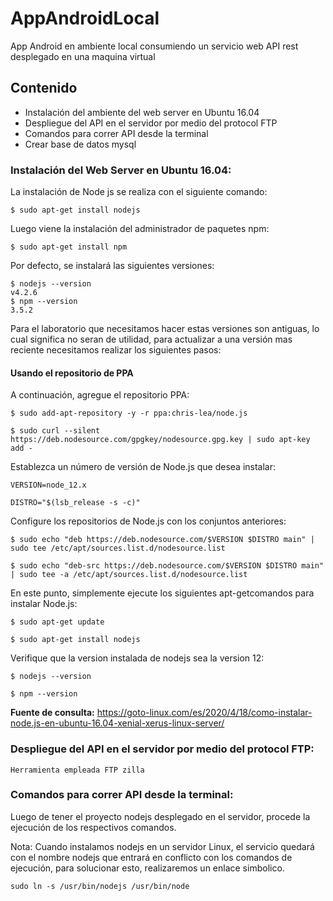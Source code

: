 # AppAndroidLocal

App Android en ambiente local consumiendo un servicio web API rest desplegado en una maquina virtual

## Contenido

* Instalación del ambiente del web server en Ubuntu 16.04
* Despliegue del API en el servidor por medio del protocol FTP
* Comandos para correr API desde la terminal
* Crear base de datos mysql

### Instalación del Web Server en Ubuntu 16.04:

La instalación de Node js se realiza con el siguiente comando:

```
$ sudo apt-get install nodejs
```

Luego viene la instalación del administrador de paquetes npm:
```
$ sudo apt-get install npm
```
Por defecto, se instalará las siguientes versiones:
```
$ nodejs --version
v4.2.6
$ npm --version
3.5.2
```
Para el laboratorio que necesitamos hacer estas versiones son antiguas, lo cual significa no seran de utilidad, para actualizar a una versión mas reciente necesitamos realizar los siguientes pasos:

#### Usando el repositorio de PPA

A continuación, agregue el repositorio PPA:
```
$ sudo add-apt-repository -y -r ppa:chris-lea/node.js
```
```
$ sudo curl --silent https://deb.nodesource.com/gpgkey/nodesource.gpg.key | sudo apt-key add -
```

Establezca un número de versión de Node.js que desea instalar:
```
VERSION=node_12.x
```
```
DISTRO="$(lsb_release -s -c)"
```

Configure los repositorios de Node.js con los conjuntos anteriores:
```
$ sudo echo "deb https://deb.nodesource.com/$VERSION $DISTRO main" | sudo tee /etc/apt/sources.list.d/nodesource.list
```
```
$ sudo echo "deb-src https://deb.nodesource.com/$VERSION $DISTRO main" | sudo tee -a /etc/apt/sources.list.d/nodesource.list
```

En este punto, simplemente ejecute los siguientes apt-getcomandos para instalar Node.js:
```
$ sudo apt-get update
```
```
$ sudo apt-get install nodejs
```

Verifique que la version instalada de nodejs sea la version 12:
```
$ nodejs --version
```
```
$ npm --version
```

**Fuente de consulta:**
https://goto-linux.com/es/2020/4/18/como-instalar-node.js-en-ubuntu-16.04-xenial-xerus-linux-server/

### Despliegue del API en el servidor por medio del protocol FTP:
```
Herramienta empleada FTP zilla
```

### Comandos para correr API desde la terminal:

Luego de tener el proyecto nodejs desplegado en el servidor, procede la ejecución de los respectivos comandos.

Nota: Cuando instalamos nodejs en un servidor Linux, el servicio quedará con el nombre nodejs que entrará en conflicto con los comandos de ejecución, para solucionar esto, realizaremos un enlace simbolico.
```
sudo ln -s /usr/bin/nodejs /usr/bin/node
```